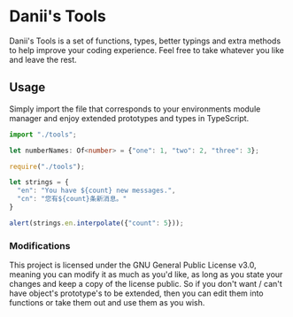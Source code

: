 Danii's Tools
=============
Danii's Tools is a set of functions, types, better typings and extra methods to help improve your coding experience. Feel free to take whatever you like and leave the rest.

Usage
-----
Simply import the file that corresponds to your environments module manager and enjoy extended prototypes and types in TypeScript.

```TypeScript
import "./tools";

let numberNames: Of<number> = {"one": 1, "two": 2, "three": 3};
```
```JavaScript
require("./tools");

let strings = {
  "en": "You have ${count} new messages.",
  "cn": "您有${count}条新消息。"
}

alert(strings.en.interpolate({"count": 5}));
```

### Modifications
This project is licensed under the GNU General Public License v3.0, meaning you can modify it as much as you'd like, as long as you state your changes and keep a copy of the license public. So if you don't want / can't have object's prototype's to be extended, then you can edit them into functions or take them out and use them as you wish.
